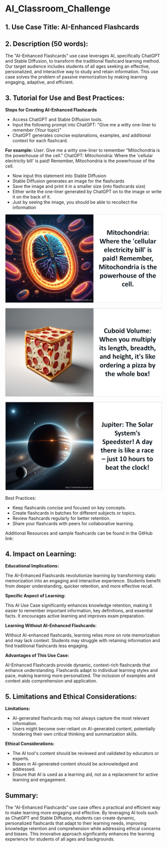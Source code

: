 # AI_Classroom_Challenge

## 1. Use Case Title: **AI-Enhanced Flashcards**

## 2. Description (50 words):

The "AI-Enhanced Flashcards" use case leverages AI, specifically ChatGPT and Stable Diffusion, to transform the traditional flashcard learning method. Our target audience includes students of all ages seeking an effective, personalized, and interactive way to study and retain information. This use case solves the problem of passive memorization by making learning engaging, adaptive, and efficient.

## 3. Tutorial for Use and Best Practices:

**Steps for Creating AI-Enhanced Flashcards**

- Access ChatGPT and Stable Diffusion tools.
- Input the following prompt into ChatGPT: "Give me a witty one-liner to remember {Your topic}"
- ChatGPT generates concise explanations, examples, and additional context for each flashcard.

**For example:**
User: Give me a witty one-liner to remember "Mitochondria is the powerhouse of the cell."
ChatGPT: Mitochondria: Where the 'cellular electricity bill' is paid! Remember, Mitochondria is the powerhouse of the cell.

- Now input this statement into Stable Diffusion
- Stable Diffusion generates an image for the flashcards
- Save the image and print it in a smaller size (into flashcards size)
- Either write the one-liner generated by ChatGPT on to the image or write it on the back of it.
- Just by seeing the image, you should be able to recollect the information

![Image 1](https://github.com/abhamidi-1234/AI_Classroom_Challenge/blob/main/Capture1.PNG)

![Image 2](https://github.com/abhamidi-1234/AI_Classroom_Challenge/blob/main/Capture2.PNG)

![Image 3](https://github.com/abhamidi-1234/AI_Classroom_Challenge/blob/main/Capture3.PNG)

Best Practices:

- Keep flashcards concise and focused on key concepts.
- Create flashcards in batches for different subjects or topics.
- Review flashcards regularly for better retention.
- Share your flashcards with peers for collaborative learning.

Additional Resources and sample flashcards can be found in the GitHub link: 

## 4. Impact on Learning:

**Educational Implications:**

The AI-Enhanced Flashcards revolutionize learning by transforming static memorization into an engaging and interactive experience. Students benefit from deeper understanding, quicker retention, and more effective recall.

**Specific Aspect of Learning:**

This AI Use Case significantly enhances knowledge retention, making it easier to remember important information, key definitions, and essential facts. It encourages active learning and improves exam preparation.

**Learning Without AI-Enhanced Flashcards:**

Without AI-enhanced flashcards, learning relies more on rote memorization and may lack context. Students may struggle with retaining information and find traditional flashcards less engaging.

**Advantages of This Use Case:**

AI-Enhanced Flashcards provide dynamic, context-rich flashcards that enhance understanding.
Flashcards adapt to individual learning styles and pace, making learning more personalized.
The inclusion of examples and context aids comprehension and application.

## 5. Limitations and Ethical Considerations:

**Limitations:**

- AI-generated flashcards may not always capture the most relevant information.
- Users might become over-reliant on AI-generated content, potentially hindering their own critical thinking and summarization skills.

**Ethical Considerations:**

- The AI tool's content should be reviewed and validated by educators or experts.
- Biases in AI-generated content should be acknowledged and addressed.
- Ensure that AI is used as a learning aid, not as a replacement for active learning and engagement.

## Summary:

The "AI-Enhanced Flashcards" use case offers a practical and efficient way to make learning more engaging and effective. By leveraging AI tools such as ChatGPT and Stable Diffusion, students can create dynamic, personalized flashcards that adapt to their learning needs, improving knowledge retention and comprehension while addressing ethical concerns and biases. This innovative approach significantly enhances the learning experience for students of all ages and backgrounds.
